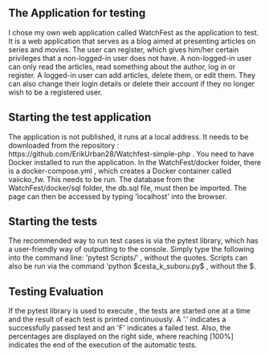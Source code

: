 <h2>The Application for testing</h2>
I chose my own web application called WatchFest as the application to test. It is a web application that serves as a blog aimed at presenting articles on series and movies. The user can register, which gives him/her certain privileges that a non-logged-in user does not have. A non-logged-in user can only read the articles, read something about the author, log in or register. A logged-in user can add articles, delete them, or edit them. They can also change their login details or delete their account if they no longer wish to be a registered user. 

<h2>Starting the test application</h2>
The application is not published, it runs at a local address. It needs to be downloaded from the repository : https://github.com/ErikUrban28/Watchfest-simple-php . You need to have Docker installed to run the application. In the WatchFest/docker folder, there is a docker-compose.yml , which creates a Docker container called vaiicko_fw. This needs to be run. The database from the WatchFest/docker/sql folder, the db.sql file, must then be imported. The page can then be accessed by typing 'localhost' into the browser.

<h2>Starting the tests</h2>
The recommended way to run test cases is via the pytest library, which has a user-friendly way of outputting to the console. Simply type the following into the command line: 'pytest Scripts/' , without the quotes.	
Scripts can also be run via the command 'python $cesta_k_suboru.py$ , without the $.

<h2>Testing Evaluation</h2>
If the pytest library is used to execute , the tests are started one at a time and the result of each test is printed continuously. A '.' indicates a successfully passed test and an 'F' indicates a failed test. Also, the percentages are displayed on the right side, where reaching [100%] indicates the end of the execution of the automatic tests.
